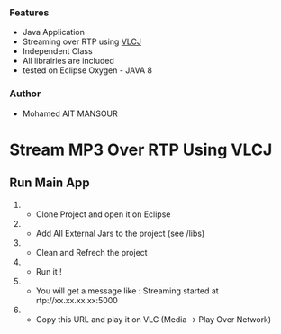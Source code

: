 ### Features

- Java Application
- Streaming over RTP using [VLCJ](https://github.com/caprica/vlcj "VLCJ")
- Independent Class
- All librairies are included
- tested on Eclipse Oxygen - JAVA 8

### Author

- Mohamed AIT MANSOUR

# Stream MP3 Over RTP Using VLCJ

## Run Main App 
1. - Clone Project and open it on Eclipse
2. - Add All External Jars to the project (see /libs)
3. - Clean and Refrech the project
4. - Run it !
5. - You will get a message like : Streaming started at rtp://xx.xx.xx.xx:5000
6. - Copy this URL and play it on VLC (Media -> Play Over Network)
